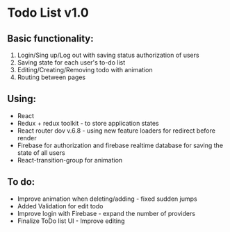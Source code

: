 # Todo List v1.0

## Basic functionality:
1) Login/Sing up/Log out with saving status authorization of users
2) Saving state for each user's to-do list
3) Editing/Creating/Removing todo with animation
4) Routing between pages

## Using: 
- React 
- Redux + redux toolkit - to store application states
- React router dov v.6.8 - using new feature loaders for redirect before render
- Firebase for authorization and firebase realtime database for saving the state of all users
- React-transition-group for animation

## To do:
- Improve animation when deleting/adding - fixed sudden jumps
- Added Validation for edit todo
- Improve login with Firebase - expand the number of providers
- Finalize ToDo list UI - Improve editing
